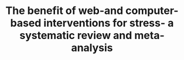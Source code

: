 --- 
abstract: '' 
authors: 
 - E Heber
 -  admin
 -  D Lehr
 -  P Cuijpers
 -  M Berking
 -  S Nobis
 -  H Riper
doi: '' 
featured: false 
publication: '*Journal of medical Internet research*, 65' 
publication_short: '' 
publishDate: '2017-01-01' 
title: 'The benefit of web-and computer-based interventions for stress- a systematic review and meta-analysis' 
url_code: '' 
url_dataset: '' 
url_pdf: '' 
url_poster: '' 
url_project: '' 
url_slides: '' 
url_source: '' 
url_video: '' 
---